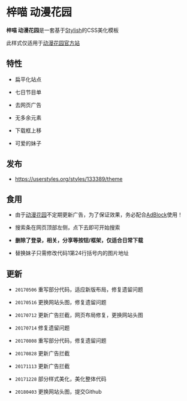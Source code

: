 # 梓喵 动漫花园

**梓喵 动漫花园**是一套基于[Stylish](https://github.com/stylish-userstyles/stylish)的CSS美化模板

此样式仅适用于[动漫花园官方站](https://share.dmhy.org/)

## 特性

* 扁平化站点

* 七日节目单

* 去网页广告

* 无多余元素

* 下载框上移

* 可爱的妹子

## 发布

* https://userstyles.org/styles/133389/theme

## 食用

* 由于[动漫花园](https://share.dmhy.org/)不定期更新广告，为了保证效果，务必配合[AdBlock](https://chrome.google.com/webstore/detail/adblock/gighmmpiobklfepjocnamgkkbiglidom)使用！

* 搜索条在网页顶部左侧，点下去即可开始搜索

* **删除了登录，相关，分享等按钮/框架，仅适合日常下载**

* 替换妹子只需修改代码1第24行括号内的图片地址

## 更新

* `20170506` 重写部分代码，适应新版布局，修复遗留问题

* `20170516` 更换网站头图，修复遗留问题

* `20170712` 更新广告拦截，网页布局修复，更换网站头图

* `20170714` 修复遗留问题

* `20170808` 重写部分代码，修复遗留问题

* `20170828` 更新广告拦截

* `20171113` 更新广告拦截

* `20171228` 部分样式美化，美化整体代码

* `20180403` 更换网站头图，提交Github
